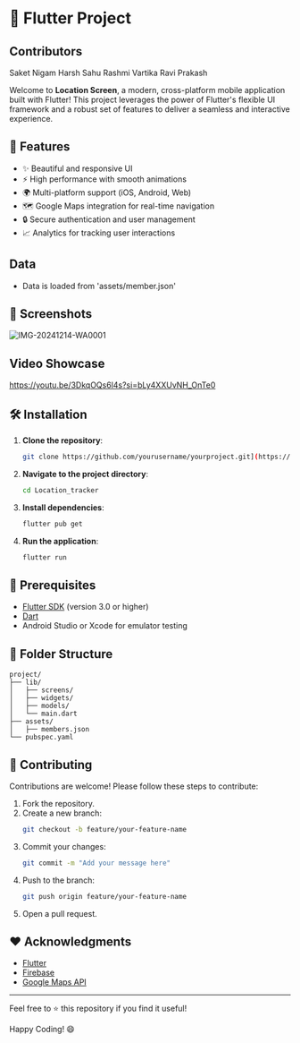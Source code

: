 # 🚀 Flutter Project 

## Contributors
Saket Nigam
Harsh Sahu
Rashmi Vartika
Ravi Prakash

Welcome to **Location Screen**, a modern, cross-platform mobile application built with Flutter! This project leverages the power of Flutter's flexible UI framework and a robust set of features to deliver a seamless and interactive experience.

## 🌟 Features

- ✨ Beautiful and responsive UI
- ⚡ High performance with smooth animations
- 🌍 Multi-platform support (iOS, Android, Web)
- 🗺️ Google Maps integration for real-time navigation
- 🔒 Secure authentication and user management
- 📈 Analytics for tracking user interactions

## Data 
- Data is loaded from 'assets/member.json'

## 📱 Screenshots

![IMG-20241214-WA0001](https://github.com/user-attachments/assets/32ef2de8-5df7-4303-8187-0b6cc310a814)



## Video Showcase
 https://youtu.be/3DkqOQs6l4s?si=bLy4XXUvNH_OnTe0

## 🛠️ Installation

1. **Clone the repository**:
   ```bash
   git clone https://github.com/yourusername/yourproject.git](https://github.com/Saket045/Location_tracker.git
   ```

2. **Navigate to the project directory**:
   ```bash
   cd Location_tracker
   ```

3. **Install dependencies**:
   ```bash
   flutter pub get
   ```

4. **Run the application**:
   ```bash
   flutter run
   ```

## 🚦 Prerequisites

- [Flutter SDK](https://docs.flutter.dev/get-started/install) (version 3.0 or higher)
- [Dart](https://dart.dev/get-dart)
- Android Studio or Xcode for emulator testing

## 📂 Folder Structure

```
project/
├── lib/
│   ├── screens/
│   ├── widgets/
│   ├── models/
│   └── main.dart
├── assets/
│   ├── members.json
└── pubspec.yaml
```

## 🤝 Contributing

Contributions are welcome! Please follow these steps to contribute:

1. Fork the repository.
2. Create a new branch:
   ```bash
   git checkout -b feature/your-feature-name
   ```
3. Commit your changes:
   ```bash
   git commit -m "Add your message here"
   ```
4. Push to the branch:
   ```bash
   git push origin feature/your-feature-name
   ```
5. Open a pull request.

## ❤️ Acknowledgments

- [Flutter](https://flutter.dev/)
- [Firebase](https://firebase.google.com/)
- [Google Maps API](https://developers.google.com/maps/documentation)

---

Feel free to ⭐ this repository if you find it useful!

Happy Coding! 😄
